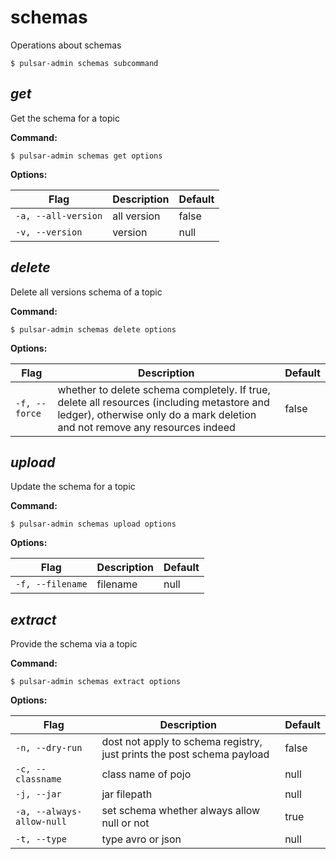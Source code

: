 # schemas

Operations about schemas


```shell
$ pulsar-admin schemas subcommand
```



## <em>get</em>

Get the schema for a topic

**Command:**

```shell
$ pulsar-admin schemas get options
```

**Options:**

|Flag|Description|Default|
|---|---|---|
| `-a, --all-version` | all version|false||
| `-v, --version` | version|null||


## <em>delete</em>

Delete all versions schema of a topic

**Command:**

```shell
$ pulsar-admin schemas delete options
```

**Options:**

|Flag|Description|Default|
|---|---|---|
| `-f, --force` | whether to delete schema completely. If true, delete all resources (including metastore and ledger), otherwise only do a mark deletion and not remove any resources indeed|false||


## <em>upload</em>

Update the schema for a topic

**Command:**

```shell
$ pulsar-admin schemas upload options
```

**Options:**

|Flag|Description|Default|
|---|---|---|
| `-f, --filename` | filename|null||


## <em>extract</em>

Provide the schema via a topic

**Command:**

```shell
$ pulsar-admin schemas extract options
```

**Options:**

|Flag|Description|Default|
|---|---|---|
| `-n, --dry-run` | dost not apply to schema registry, just prints the post schema payload|false||
| `-c, --classname` | class name of pojo|null||
| `-j, --jar` | jar filepath|null||
| `-a, --always-allow-null` | set schema whether always allow null or not|true||
| `-t, --type` | type avro or json|null||

